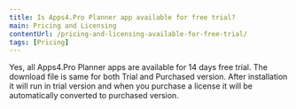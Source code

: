 ```yaml
---
title: Is Apps4.Pro Planner app available for free trial?
main: Pricing and Licensing
contentUrl: /pricing-and-licensing-available-for-free-trial/
tags: [Pricing]
---
```

Yes, all Apps4.Pro Planner apps are available for 14 days free trial.  The download file is same for both Trial and Purchased version. After installation it will run in trial version and when you purchase a license it will be automatically converted to purchased version. 
